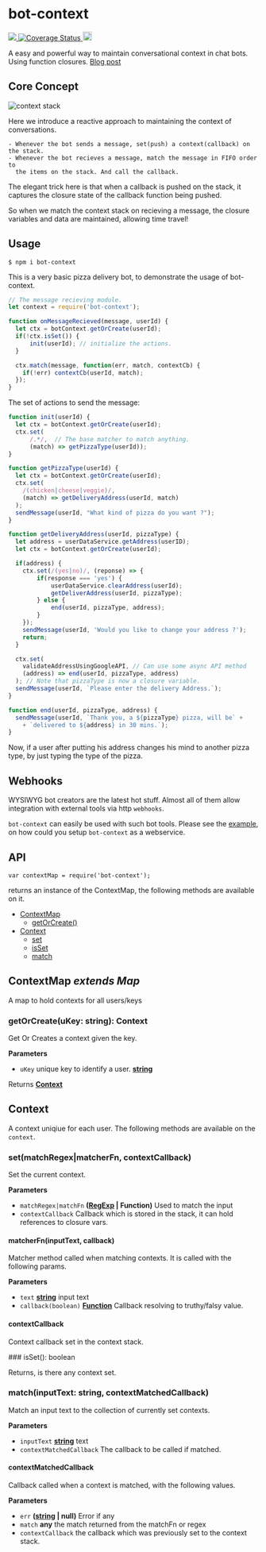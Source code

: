 # bot-context
<a href="https://travis-ci.org/ashubham/bot-context">
  <img src="https://travis-ci.org/ashubham/bot-context.svg?branch=master" class="badge">
</a>
<a href='https://coveralls.io/github/ashubham/bot-context?branch=master'>
    <img src='https://coveralls.io/repos/github/ashubham/bot-context/badge.svg?branch=master' alt='Coverage Status' />
</a>
<a href="https://badge.fury.io/js/bot-context"><img src="https://badge.fury.io/js/bot-context.svg" alt="npm version" height="18"></a>

A easy and powerful way to maintain conversational context in chat bots. Using function closures.
[Blog post](https://medium.com/@ashishshubham/maintaining-context-in-chatbots-2016b6a5b7c6#.z08lc981s)

## Core Concept

![context stack](https://raw.githubusercontent.com/ashubham/bot-context/master/img/context-stack.png)

Here we introduce a reactive approach to maintaining the context of conversations. 

    - Whenever the bot sends a message, set(push) a context(callback) on the stack.
    - Whenever the bot recieves a message, match the message in FIFO order to 
      the items on the stack. And call the callback.

The elegant trick here is that when a callback is pushed on the stack, 
it captures the closure state of the callback function being pushed. 

So when we match the context stack on recieving a message, the closure variables and data
are maintained, allowing time travel!

## Usage

`$ npm i bot-context`

This is a very basic pizza delivery bot, to demonstrate the usage of
bot-context.

```javascript
// The message recieving module.
let context = require('bot-context');

function onMessageRecieved(message, userId) {
  let ctx = botContext.getOrCreate(userId);
  if(!ctx.isSet()) {
      init(userId); // initialize the actions.
  }

  ctx.match(message, function(err, match, contextCb) {
    if(!err) contextCb(userId, match);
  });
}
```

The set of actions to send the message:

```javascript
function init(userId) {
  let ctx = botContext.getOrCreate(userId);
  ctx.set(
      /.*/,  // The base matcher to match anything.
      (match) => getPizzaType(userId));
}

function getPizzaType(userId) {
  let ctx = botContext.getOrCreate(userId);
  ctx.set(
    /(chicken|cheese|veggie)/, 
    (match) => getDeliveryAddress(userId, match)
  );
  sendMessage(userId, "What kind of pizza do you want ?");
}

function getDeliveryAddress(userId, pizzaType) {
  let address = userDataService.getAddress(userID);
  let ctx = botContext.getOrCreate(userId);

  if(address) {
    ctx.set(/(yes|no)/, (reponse) => {
        if(response === 'yes') {
            userDataService.clearAddress(userId);
            getDeliverAddress(userId, pizzaType);
        } else {
            end(userId, pizzaType, address);
        }
    });
    sendMessage(userId, 'Would you like to change your address ?'); 
    return;   
  }

  ctx.set(
    validateAddressUsingGoogleAPI, // Can use some async API method
    (address) => end(userId, pizzaType, address)
  ); // Note that pizzaType is now a closure variable.
  sendMessage(userId, `Please enter the delivery Address.`); 
}

function end(userId, pizzaType, address) {
  sendMessage(userId, `Thank you, a ${pizzaType} pizza, will be` +
    + `delivered to ${address} in 30 mins.`);
} 
```

Now, if a user after putting his address changes his mind to another pizza type, 
by just typing the type of the pizza.


## Webhooks

WYSIWYG bot creators are the latest hot stuff. Almost all of them allow integration with external
tools via http `webhooks`.

`bot-context` can easily be used with such bot tools. Please see the [example](https://github.com/ashubham/bot-context/blob/master/examples/webhooks.js),
on how could you setup `bot-context` as a webservice.


## API

`var contextMap = require('bot-context');`

returns an instance of the ContextMap, the following methods are available on it.

-   [ContextMap](#contextmap)
    -   [getOrCreate()](#getorcreate)
-   [Context](#context)
    -   [set](#set)
    -   [isSet](#isset)
    -   [match](#match)

## ContextMap *extends Map*

A map to hold contexts for all users/keys

### getOrCreate(uKey: string): Context

Get Or Creates a context given the key.

**Parameters**

-   `uKey` unique key to identify a user. **[string](https://developer.mozilla.org/en-US/docs/Web/JavaScript/Reference/Global_Objects/String)** 

Returns **[Context](#context)** 

## Context

A context uniqiue for each user. The following methods are available on the `context`.

### <a name="set"></a>set(matchRegex|matcherFn, contextCallback)

Set the current context.

**Parameters**

-   `matchRegex|matchFn` **([RegExp](https://developer.mozilla.org/en-US/docs/Web/JavaScript/Reference/Global_Objects/RegExp) | Function)** Used to match the input
-   `contextCallback` Callback which is stored in the stack, it can hold references to closure vars.

  #### matcherFn(inputText, callback)

  Matcher method called when matching contexts. It is called with the following params.

  **Parameters**

-   `text` **[string](https://developer.mozilla.org/en-US/docs/Web/JavaScript/Reference/Global_Objects/String)** input text
-   `callback(boolean)` **[Function](https://developer.mozilla.org/en-US/docs/Web/JavaScript/Reference/Statements/function)** Callback resolving to truthy/falsy value.

  #### contextCallback

  Context callback set in the context stack.

###<a name="isset"></a> isSet(): boolean

  Returns, is there any context set.

### <a name="match"></a>match(inputText: string, contextMatchedCallback)

  Match an input text to the collection of currently set contexts.

  **Parameters**

-   `inputText` **[string](https://developer.mozilla.org/en-US/docs/Web/JavaScript/Reference/Global_Objects/String)** text
-   `contextMatchedCallback` The callback to be called if matched.

#### contextMatchedCallback

Callback called when a context is matched, with the following values.

**Parameters**

-   `err` **([string](https://developer.mozilla.org/en-US/docs/Web/JavaScript/Reference/Global_Objects/String) | null)** Error if any
-   `match` **any** the match returned from the matchFn or regex
-   `contextCallback` the callback which was previously set to the context stack.

